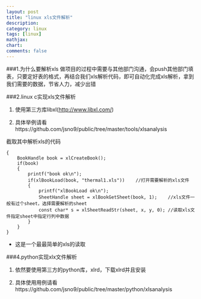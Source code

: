 ```yaml
---
layout: post
title: "linux xls文件解析"
description:
category: linux
tags: [linux]
mathjax: 
chart:
comments: false
---
```


###1.为什么要解析xls
做项目的过程中需要与其他部门沟通，会push其他部门填表，只要定好表的格式，再结合我们xls解析代码，即可自动化完成xls解析，拿到我们需要的数据，节省人力，减少出错

###2.linux c实现xls文件解析
1. 使用第三方库libxl(http://www.libxl.com/)

2. 具体举例请看https://github.com/jsno9/public/tree/master/tools/xlsanalysis

截取其中解析xls的代码

	{		
		BookHandle book = xlCreateBook();	
		if(book) 
		{
			printf("book ok\n");
			if(xlBookLoad(book, "thermal1.xls"))	//打开需要解析的xls文件 	
			{
				printf("xlBookLoad ok\n");
				SheetHandle sheet = xlBookGetSheet(book, 1);	//xls文件一般有过个sheet，选择需要解析的sheet
				const char* s = xlSheetReadStr(sheet, x, y, 0);	//读取xls文件指定sheet中指定行列中数据
			}
		}
	}

+ 这是一个最最简单的xls的读取

###4.python实现xlx文件解析
1. 依然要使用第三方的python库，xlrd，下载xlrd并且安装

2. 具体使用用例请看https://github.com/jsno9/public/tree/master/python/xlsanalysis
